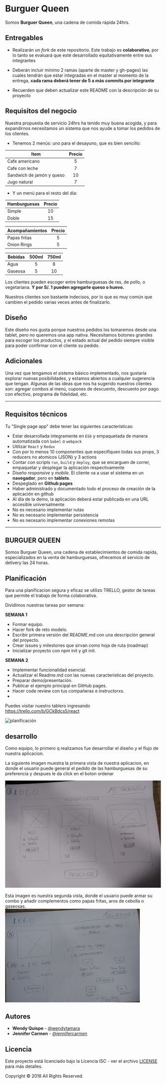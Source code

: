 # Burguer Queen

Somos **Burguer Queen**, una cadena de comida rápida 24hrs.

## Entregables

* Realizarán un _fork_ de este repositorio. Este trabajo es **colaborativo**,
por lo tanto se evaluará que esté desarrollado equitativamente entre sus
integrantes

* Deberán incluir mínimo 2 ramas (aparte de master y gh-pages) las cuales
tendrán que estar integradas en el master al momento de la entrega,
**cada rama deberá tener de 5 a más commits por integrante**

* Recuerden que deben actualizar este README con la descripción de su proyecto

## Requisitos del negocio

Nuestra propuesta de servicio 24hrs ha tenido muy buena acogida, y para
expandirnos necesitamos un sistema que nos ayude a tomar los pedidos de los
clientes.

- Tenemos 2 menús: uno para el desayuno, que es bien sencillo:

| Item                      |Precio|
|---------------------------|:----:|
| Cafe americano            |    5 |
| Cafe con leche            |    7 |
| Sandwich de jamón y queso |   10 |
| Jugo natural              |    7 |

- Y un menú para el resto del dia:

| Hamburguesas              |Precio|
|---------------------------|:----:|
| Simple                    |   10 |
| Doble                     |   15 |

| Acompañamientos           |Precio|
|---------------------------|:----:|
| Papas fritas              |    5 |
| Onion Rings               |    5 |

| Bebidas                   | 500ml| 750ml|
|---------------------------|:----:|:----:|
| Agua                      |    5 |    8 |
| Gaseosa                   |    5 |   10 |


Los clientes pueden escoger entre hamburguesas de res, de pollo, o vegetariana.
**Y por S/. 1 pueden agregarle queso o huevo.**

Nuestros clientes son bastante indecisos, por lo que es muy común que cambien el
pedido varias veces antes de finalizarlo.

## Diseño

Este diseño nos gusta porque nuestros pedidos los tomaremos desde una tablet,
pero no queremos una app nativa. Necesitamos botones grandes para escoger los
productos, y el estado actual del pedido siempre visible para poder confirmar
con el cliente su pedido.


## Adicionales

Una vez que tengamos el sistema básico implementado, nos gustaría explorar
nuevas posibilidades, y estamos abiertos a cualquier sugerencia que tengan.
Algunas de las ideas que nos ha sugerido nuestros clientes son: agregar combos
al menú, cupones de descuento, descuento por pago con efectivo, programa de
fidelidad, etc.

***

## Requisitos técnicos

Tu "Single page app" debe tener las siguientes características:

* Estar desarrollada íntegramente en `ES6` y empaquetada de manera automatizada
  con `babel` o `webpack`
* Utilizar `React` y `Redux`
* Con por lo menos 10 componentes que especifiquen todas sus props, 3 reducers
  no atomicos (JSON) y 3 actions
* Contar con scripts `run`, `build` y `deploy`, que se encarguen de correr,
  empaquetar y desplegar la aplicación respectivamente
* Diseño *responsive* y *mobile*. El cliente va a usar el sistema en un
  **navegador**, pero en **tablets**.
* Despeglado en **Github pages**
* Haber administrado y documentado todo el proceso de creación de la aplicación
  en github
* Al día de la demo, la aplicación deberá estar publicada en una URL accesible
  universalmente
* No es necesario implementar rutas
* No es necesario implementar persistencia
* No es necesario implementar conexiones remotas

-------------------------------------------

## **BURGUER QUEEN**

Somos Burguer Queen, una cadena de establecimientos de comida rapida, especializados en la venta de hamburguesas,
 ofrecemos el servicio de delivery las 24 horas.


## Planificación

Para una planificacion segura y eficaz se utilizo TRELLO,  gestor de tareas que permite el trabajo de forma colaborativa.

Dividimos nuestras tareas por semana:

**SEMANA 1**
- Formar equipo.
- Hacer fork de reto modelo.
- Escribir primera versión del README.md con una descripción general del proyecto.
- Crear issues y milestones que sirvan como hoja de ruta (roadmap)
- Inicializar proyecto con npm init y git init.


**SEMANA 2**

- Implementar funcionalidad esencial.
- Actualizar el Readme.md con las nuevas caracteristicas del proyecto.
- Preparar  demo/presentación.
- Publicar el ejemplo principal en GitHub pages.
- Hacer code review con tus compañeras e instructorxs.
-

Puedes visitar nuestro tablero ingresando https://trello.com/b/GCkBdcs5/react

![planificación](demo/assets/images/TRELLO.png)
## desarrollo

Como equipo, lo primero q realizamos fue desarrollar el diseño y el flujo de nuestra aplicacion.

La siguiente imagen muestra la primera vista de nuestra aplicacion, en donde el usuario puede general el pedido de las hamburguesas de su preferencia y despues le da click en el boton ordenar

![portada](src/assets/docs/1.jpg "De 150 x 150 píxeles")

Esta imagen es nuestra segunda vista, donde el usuario puede armar su combo y añadir complementos como papas fritas, aros de cebolla o gaseosas.
![portada](src/assets/docs/2.jpg "De 150 x 150 píxeles")


## Autores

- **Wendy Quispe** - [@wendytamara](https://github.com/wendytamara)
- **Jennifer Carmen** - [@jennifercarmen](https://github.com/jennifercarmen)

## Licencia

Este proyecto está licenciado bajo la Licencia ISC - ver el archivo [LICENSE](https://www.isc.org) para más detalles.

Copyright &copy; 2018 All Rights Reserved.
